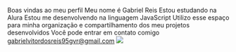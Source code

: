 Boas vindas ao meu perfil
Meu nome é Gabriel Reis
Estou estudando na Alura
Estou me desenvolvendo na linguagem JavaScript
Utilizo esse espaço para minha organização e compartilhamento dos meu projetos desenvolvidos
Você pode entrar em contato comigo
gabrielvitordosreis95gvr@gmail.com
![](link)
